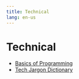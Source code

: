 ```yaml
---
title: Technical
lang: en-us
---
```


# Technical

- [Basics of Programming](./BasicProgramming.md)
- [Tech Jargon Dictionary](./TechJargon.md)
